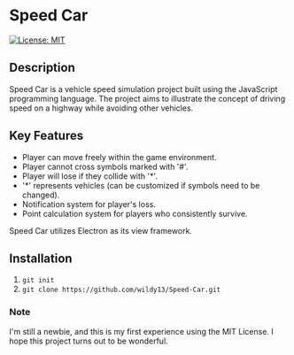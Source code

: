 # Speed Car

[![License: MIT](https://img.shields.io/badge/License-MIT-yellow.svg)](https://github.com/wildy13/Speed-Car/blob/main/LICENSE)

## Description
Speed Car is a vehicle speed simulation project built using the JavaScript programming language. The project aims to illustrate the concept of driving speed on a highway while avoiding other vehicles.

## Key Features
- Player can move freely within the game environment.
- Player cannot cross symbols marked with '#'.
- Player will lose if they collide with '*'.
- '*' represents vehicles (can be customized if symbols need to be changed).
- Notification system for player's loss.
- Point calculation system for players who consistently survive.

Speed Car utilizes Electron as its view framework.

## Installation
1. `git init`
2. `git clone https://github.com/wildy13/Speed-Car.git`

### Note
I'm still a newbie, and this is my first experience using the MIT License. I hope this project turns out to be wonderful.
